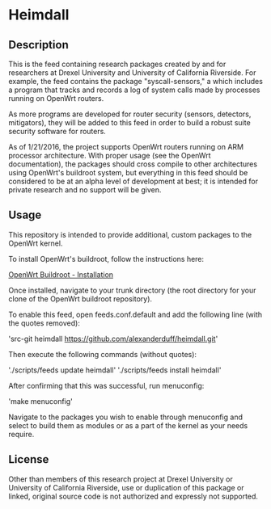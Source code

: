 # Heimdall

## Description

This is the feed containing research packages created by and for researchers at Drexel University and University of California Riverside.  For example, the feed contains the package "syscall-sensors," a which includes a program that tracks and records a log of system calls made by processes running on OpenWrt routers.

As more programs are developed for router security (sensors, detectors, mitigators), they will be added to this feed in order to build a robust suite security software for routers.

As of 1/21/2016, the project supports OpenWrt routers running on ARM processor architecture.  With proper usage (see the OpenWrt documentation), the packages should cross compile to other architectures using OpenWrt's buildroot system, but everything in this feed should be considered to be at an alpha level of development at best; it is intended for private research and no support will be given.

## Usage

This repository is intended to provide additional, custom packages to the OpenWrt kernel.

To install OpenWrt's buildroot, follow the instructions here:

[OpenWrt Buildroot - Installation](http://wiki.openwrt.org/doc/howto/buildroot.exigence)

Once installed, navigate to your trunk directory (the root directory for your clone of the OpenWrt buildroot repository).

To enable this feed, open feeds.conf.default and add the following line (with the quotes removed):

'src-git heimdall https://github.com/alexanderduff/heimdall.git'

Then execute the following commands (without quotes):

'./scripts/feeds update heimdall'
'./scripts/feeds install heimdall'

After confirming that this was successful, run menuconfig:

'make menuconfig'

Navigate to the packages you wish to enable through menuconfig and select to build them as modules or as a part of the kernel as your needs require.

## License

Other than members of this research project at Drexel University or University of California Riverside, use or duplication of this package or linked, original source code is not authorized and expressly not supported.
